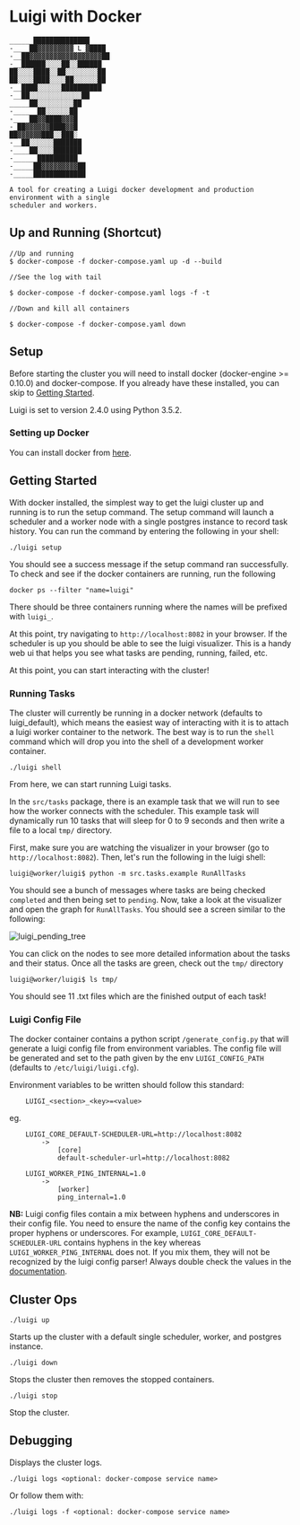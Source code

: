 # Luigi with Docker

```
______██████████████
-____██▓▓▓▓▓▓▓▓▓ L ▓████
-__██▓▓▓▓▓▓▓▓▓▓▓▓▓▓▓▓▓▓██
-__██████░░░░██░░██████
██░░░░████░░██░░░░░░░░██
██░░░░████░░░░██░░░░░░██
-__████░░░░░░██████████
-__██░░░░░░░░░░░░░██
_____██░░░░░░░░░██
-______██░░░░░░██
-____██▓▓████▓▓▓█
-_██▓▓▓▓▓▓████▓▓█
██▓▓▓▓▓▓███░░███░
-__██░░░░░░███████
-____██░░░░███████
-______██████████
-_____██▓▓▓▓▓▓▓▓▓██
-_____█████████████

A tool for creating a Luigi docker development and production environment with a single
scheduler and workers.
```
## Up and Running (Shortcut)
```
//Up and running
$ docker-compose -f docker-compose.yaml up -d --build

//See the log with tail

$ docker-compose -f docker-compose.yaml logs -f -t

//Down and kill all containers

$ docker-compose -f docker-compose.yaml down
```

## Setup

Before starting the cluster you will need to install docker
(docker-engine >= 0.10.0) and docker-compose. If you already have these
installed, you can skip to [Getting Started](#getting-started).

Luigi is set to version 2.4.0 using Python 3.5.2.

### Setting up Docker

You can install docker from [here](https://docs.docker.com/engine/installation/).

## Getting Started

With docker installed, the simplest way to get the luigi cluster
up and running is to run the setup command. The setup command will
launch a scheduler and a worker node with a single postgres instance to
record task history. You can run the command by entering the following
in your shell:

```
./luigi setup
```

You should see a success message if the setup command ran successfully. To
check and see if the docker containers are running, run the following

```
docker ps --filter "name=luigi"
```

There should be three containers running where the names will be prefixed with
`luigi_`.

At this point, try navigating to `http://localhost:8082` in your browser. If
the scheduler is up you should be able to see the luigi visualizer. This
is a handy web ui that helps you see what tasks are pending, running, failed,
etc.

At this point, you can start interacting with the cluster!

### Running Tasks

The cluster will currently be running in a docker network (defaults to
luigi_default), which means the easiest way of interacting with it
is to attach a luigi worker container to the network. The best way is to run
the `shell` command which will drop you into the shell of a development worker
container.

```
./luigi shell
```

From here, we can start running Luigi tasks.

In the `src/tasks` package, there is an example task that we will run to see how
the worker connects with the scheduler. This example task will dynamically
run 10 tasks that will sleep for 0 to 9 seconds and then write a file to
a local `tmp/` directory.

First, make sure you are watching the visualizer in your browser
(go to `http://localhost:8082`). Then, let's run the following in the luigi
shell:

```
luigi@worker/luigi$ python -m src.tasks.example RunAllTasks
```

You should see a bunch of messages where tasks are being checked `completed` and then
being set to `pending`. Now, take a look at the visualizer and open the graph
for `RunAllTasks`. You should see a screen similar to the following:

![luigi_pending_tree](.docs/luigi_pending_tree.png)

You can click on the nodes to see more detailed information about the tasks
and their status. Once all the tasks are green, check out the `tmp/` directory

```
luigi@worker/luigi$ ls tmp/
```

You should see 11 .txt files which are the finished output of each task!


### Luigi Config File

The docker container contains a python script `/generate_config.py` that will
generate a luigi config file from environment variables. The config file
will be generated and set to the path given by the env `LUIGI_CONFIG_PATH`
(defaults to `/etc/luigi/luigi.cfg`).

Environment variables to be written should follow this standard:

```
    LUIGI_<section>_<key>=<value>
```

eg.
```
    LUIGI_CORE_DEFAULT-SCHEDULER-URL=http://localhost:8082
        ->
            [core]
            default-scheduler-url=http://localhost:8082

    LUIGI_WORKER_PING_INTERNAL=1.0
        ->
            [worker]
            ping_internal=1.0
```

**NB:** Luigi config files contain a mix between hyphens and underscores in
their config file. You need to ensure the name of the config key contains
the proper hyphens or underscores. For example,
`LUIGI_CORE_DEFAULT-SCHEDULER-URL` contains hyphens in the key whereas
`LUIGI_WORKER_PING_INTERNAL` does not. If you mix them, they will not be
recognized by the luigi config parser! Always double check the values in the
[documentation](http://luigi.readthedocs.io/en/stable/configuration.html).


## Cluster Ops

```
./luigi up
```
Starts up the cluster with a default single scheduler, worker, and postgres instance.

```
./luigi down
```
Stops the cluster then removes the stopped containers.

```
./luigi stop
```
Stop the cluster.

## Debugging

Displays the cluster logs.
```
./luigi logs <optional: docker-compose service name>
```
Or follow them with:
```
./luigi logs -f <optional: docker-compose service name>
```
